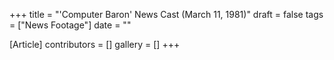 +++
title = "'Computer Baron' News Cast (March 11, 1981)"
draft = false
tags = ["News Footage"]
date = ""

[Article]
contributors = []
gallery = []
+++